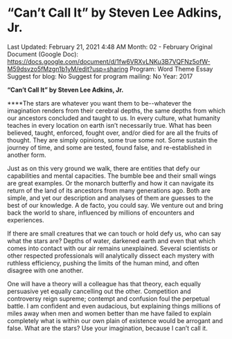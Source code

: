 # “Can’t Call It” by Steven Lee Adkins, Jr.

Last Updated: February 21, 2021 4:48 AM
Month: 02 - February
Original Document (Google Doc): https://docs.google.com/document/d/1fw6VRXvLNKu3B7VQFNz5ofW-M59dsvzo5fMzgn1b1yM/edit?usp=sharing
Program: Word Theme Essay
Suggest for blog: No
Suggest for program mailing: No
Year: 2017

**“Can’t Call It” by Steven Lee Adkins, Jr.**

****The stars are whatever you want them to be--whatever the imagination renders from their cerebral depths, the same depths from which our ancestors concluded and taught to us. In every culture, what humanity teaches in every location on earth isn’t necessarily true. What has been believed, taught, enforced, fought over, and/or died for are all the fruits of thought. They are simply opinions, some true some not. Some sustain the journey of time, and some are tested, found false, and re-established in another form.

Just as on this very ground we walk, there are entities that defy our capabilities and mental capacities. The bumble bee and their small wings are great examples. Or the monarch butterfly and how it can navigate its return of the land of its ancestors from many generations ago. Both are simple, and yet our description and analyses of them are guesses to the best of our knowledge. A de facto, you could say. We venture out and bring back the world to share, influenced by millions of encounters and experiences.

If there are small creatures that we can touch or hold defy us, who can say what the stars are? Depths of water, darkened earth and even that which comes into contact with our air remains unexplained. Several scientists or other respected professionals will analytically dissect each mystery with ruthless efficiency, pushing the limits of the human mind, and often disagree with one another.

One will have a theory will a colleague has that theory, each equally persuasive yet equally cancelling out the other. Competition and controversy reign supreme; contempt and confusion foul the perpetual battle. I am confident and even audacious, but explaining things millions of miles away when men and women better than me have failed to explain completely what is within our own plain of existence would be arrogant and false. What are the stars? Use your imagination, because I can’t call it.